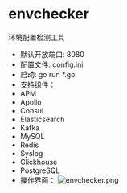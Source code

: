# envchecker
环境配置检测工具

-  默认开放端口: 8080
-  配置文件: config.ini
-  启动: go run *.go
-  支持组件：
  - APM
  - Apollo
  - Consul
  - Elasticsearch
  - Kafka
  - MySQL
  - Redis
  - Syslog
  - Clickhouse
  - PostgreSQL
-  操作界面：
![envchecker.png](https://i.loli.net/2021/05/23/sTpLgyM3IJZkPhn.png)

